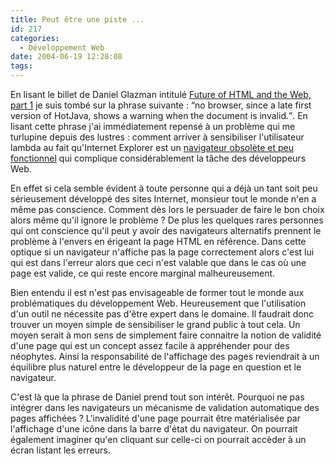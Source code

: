 ```yaml
---
title: Peut être une piste ...
id: 217
categories:
  - Développement Web
date: 2004-06-19 12:28:08
tags:
---
```


En lisant le billet de Daniel Glazman intitulé [Future of HTML and the Web, part 1](http://webperso.easyconnect.fr/danielglazman/weblog/dotclear/index.php?2004/06/08/362-future-of-html-and-the-web "Future of HTML and the Web, part 1") je suis tombé sur la phrase suivante&nbsp;: <q>no browser, since a late first version of HotJava, shows a warning when the document is invalid.</q>. En lisant cette phrase j'ai immédiatement repensé à un problème qui me turlupine depuis des lustres&nbsp;: comment arriver à sensibiliser l'utilisateur lambda au fait qu'Internet Explorer est un [navigateur obsolète et peu fonctionnel](http://emmanuel.clement.free.fr/navigateurs/comparatif.htm "Comparatif Internet Explorer / Mozilla Firefox") qui complique considérablement la tâche des développeurs Web.

En effet si cela semble évident à toute personne qui a déjà un tant soit peu sérieusement développé des sites Internet, monsieur tout le monde n'en a même pas conscience. Comment dès lors le persuader de faire le bon choix alors même qu'il ignore le problème&nbsp;? De plus les quelques rares personnes qui ont conscience qu'il peut y avoir des navigateurs alternatifs prennent le problème à l'envers en érigeant la page HTML en référence. Dans cette optique si un navigateur n'affiche pas la page correctement alors c'est lui qui est dans l'erreur alors que ceci n'est valable que dans le cas où une page est valide, ce qui reste encore marginal malheureusement.

Bien entendu il est n'est pas envisageable de former tout le monde aux problématiques du développement Web. Heureusement que l'utilisation d'un outil ne nécessite pas d'être expert dans le domaine. Il faudrait donc trouver un moyen simple de sensibiliser le grand public à tout cela. Un moyen serait à mon sens de simplement faire connaitre la notion de validité d'une page qui est un concept assez facile à appréhender pour des néophytes. Ainsi la responsabilité de l'affichage des pages reviendrait à un équilibre plus naturel entre le développeur de la page en question et le navigateur.

C'est là que la phrase de Daniel prend tout son intérêt. Pourquoi ne pas intégrer dans les navigateurs un mécanisme de validation automatique des pages affichées&nbsp;? L'invalidité d'une page pourrait être matérialisée par l'affichage d'une icône dans la barre d'état du navigateur. On pourrait également imaginer qu'en cliquant sur celle-ci on pourrait accèder à un écran listant les erreurs.